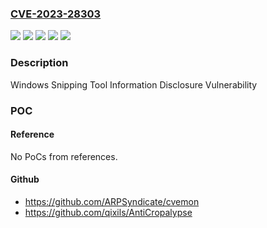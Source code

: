 ### [CVE-2023-28303](https://cve.mitre.org/cgi-bin/cvename.cgi?name=CVE-2023-28303)
![](https://img.shields.io/static/v1?label=Product&message=Snip%20%26%20Sketch&color=blue)
![](https://img.shields.io/static/v1?label=Product&message=Snipping%20Tool&color=blue)
![](https://img.shields.io/static/v1?label=Version&message=11.0.0%3C%2011.2302.20.0%20&color=brighgreen)
![](https://img.shields.io/static/v1?label=Version&message=9.0%3C%2010.2008.3001.0%20&color=brighgreen)
![](https://img.shields.io/static/v1?label=Vulnerability&message=Information%20Disclosure&color=brighgreen)

### Description

Windows Snipping Tool Information Disclosure Vulnerability

### POC

#### Reference
No PoCs from references.

#### Github
- https://github.com/ARPSyndicate/cvemon
- https://github.com/qixils/AntiCropalypse

